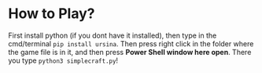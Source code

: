 # How to Play?
First install python (if you dont have it installed), then type in the cmd/terminal `pip install ursina`. Then press right click in the folder where the game file is in it, and then press **Power Shell window here open**. There you type `python3 simplecraft.py`!
